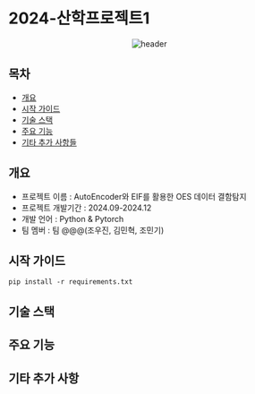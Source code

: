 # 2024-산학프로젝트1

<div align="center">

![header](https://capsule-render.vercel.app/api?type=wave&color=auto&height=300&section=header&text=산학%20프로젝트1&fontSize=90)

</div>

## 목차
  - [개요](#개요)
  - [시작 가이드](#시작-가이드)
  - [기술 스택](#기술-스택)
  - [주요 기능](#주요-기능)
  - [기타 추가 사항들](#기타-추가-사항들)


## 개요
- 프로젝트 이름 : AutoEncoder와 EIF를 활용한 OES 데이터 결함탐지
- 프로젝트 개발기간 : 2024.09-2024.12
- 개발 언어 : Python & Pytorch
- 팀 멤버 : 팀 @@@(조우진, 김민혁, 조민기)


## 시작 가이드
```
pip install -r requirements.txt
```


## 기술 스택



## 주요 기능



## 기타 추가 사항

